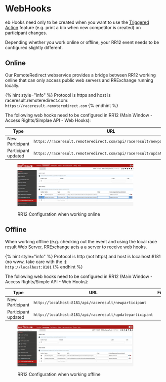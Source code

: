# WebHooks

eb Hooks need only to be created when you want to use the [Triggered Action](../../operation-modes/triggered-actions.md) feature (e.g. print a bib when new competitor is created) on participant changes.

Depending whether you work online or offline, your RR12 event needs to be configured slightly different.

## Online

Our RemoteRedirect webservice provides a bridge between RR12 working online that can only access public web servers and RRExchange running locally.&#x20;

{% hint style="info" %}
Protocol is https and host is raceresult.remoteredirect.com:\
`https://raceresult.remoteredirect.com`
{% endhint %}

The following web hooks need to be configured in RR12 (Main Window - Access Rights/Simplae API - Web Hooks):

<table><thead><tr><th width="138">Type</th><th>URL</th><th width="96">Filter</th><th>Fields</th></tr></thead><tbody><tr><td>New Participant</td><td><code>https://raceresult.remoteredirect.com/api/raceresult/newparticipant</code></td><td></td><td><code>ID;Bib;Lastname</code></td></tr><tr><td>Participant updated</td><td><code>https://raceresult.remoteredirect.com/api/raceresult/updateparticipant</code></td><td></td><td><code>ID;Bib;Lastname</code></td></tr></tbody></table>

<figure><img src="../../.gitbook/assets/image (3).png" alt="" width="375"><figcaption><p>RR12 Configuration when working online</p></figcaption></figure>

## Offline

When working offline (e.g. checking out the event and using the local race result Web Server, RRExchange acts a a server to receive web hooks.

{% hint style="info" %}
Protocol is http (not https) and host is localhost:8181 (no www, take care with the :):\
`http://localhost:8181`
{% endhint %}

The following web hooks need to be configured in RR12 (Main Window - Access Rights/Simple API - Web Hooks):

<table><thead><tr><th width="138">Type</th><th>URL</th><th width="96">Filter</th><th>Fields</th></tr></thead><tbody><tr><td>New Participant</td><td><code>http://localhost:8181/api/raceresult/newparticipant</code></td><td></td><td><code>ID;Bib;Lastname</code></td></tr><tr><td>Participant updated</td><td><code>http://localhost:8181/api/raceresult/updateparticipant</code></td><td></td><td><code>ID;Bib;Lastname</code></td></tr></tbody></table>

<figure><img src="../../.gitbook/assets/image (1) (1).png" alt="" width="375"><figcaption><p>RR12 Configuration when working offline</p></figcaption></figure>

